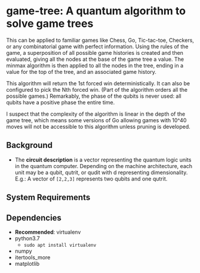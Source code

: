 # game-tree: A quantum algorithm to solve game trees

This can be applied to familiar games like Chess, Go, Tic-tac-toe, Checkers, or any combinatorial game with perfect information. Using the
rules of the game, a superposition of all possible game histories is created and then evaluated, giving all the nodes at the base of the game tree a value. The minmax algorithm is then applied to all the nodes in the tree, ending in a value for the top of the tree, and an associated game history.

This algorithm will return the 1st forced win deterministically. It can also be configured to pick the Nth forced win. (Part of the algorithm orders all the possible games.) Remarkably, the phase of the qubits is never used: all qubits have a positive phase the entire time.

I suspect that the complexity of the algorithm is linear in the depth of the game tree, which means some versions of Go allowing games with 10^40 moves will not be accessible to this algorithm unless pruning is developed.

## Background

* The **circuit description** is a vector representing the quantum logic units in the quantum computer. Depending on the machine architecture, each unit may be a qubit, qutrit, or qudit with d representing dimensionality. E.g.: A vector of ```[2,2,3]``` represents two qubits and one qutrit.

## System Requirements

## Dependencies
* **Recommended**: virtualenv
* python3.7
    * ```sudo apt install virtualenv```
* numpy
* itertools_more
* matplotlib
